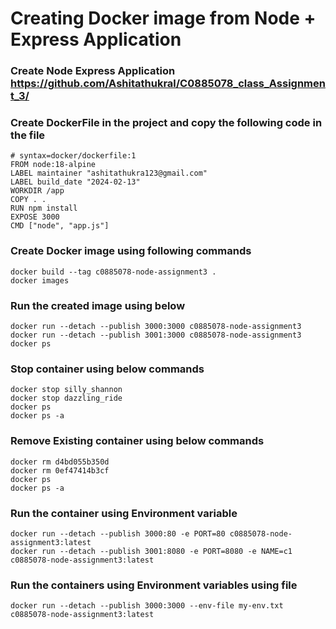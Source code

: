 # Creating Docker image from Node + Express Application

### Create Node Express Application https://github.com/Ashitathukral/C0885078_class_Assignment_3/
### Create DockerFile in the project and copy the following code in the file
```
# syntax=docker/dockerfile:1
FROM node:18-alpine
LABEL maintainer "ashitathukra123@gmail.com"
LABEL build_date "2024-02-13"
WORKDIR /app
COPY . .
RUN npm install
EXPOSE 3000
CMD ["node", "app.js"]
```
### Create Docker image using following commands
```                                                                                                     
docker build --tag c0885078-node-assignment3 .                                                                           
docker images
```
### Run the created image using below       
```
docker run --detach --publish 3000:3000 c0885078-node-assignment3                                                        
docker run --detach --publish 3001:3000 c0885078-node-assignment3                                                         
docker ps
```
### Stop container using below commands
```
docker stop silly_shannon                                                                                                
docker stop dazzling_ride                                                                                                
docker ps
docker ps -a
```
### Remove Existing container using below commands
```                                                                                                                
docker rm d4bd055b350d                                                                                                   
docker rm 0ef47414b3cf                                                                                                   
docker ps                                                                                                                
docker ps -a              
```
### Run the container using Environment variable
```                                                                        
docker run --detach --publish 3000:80 -e PORT=80 c0885078-node-assignment3:latest                                        
docker run --detach --publish 3001:8080 -e PORT=8080 -e NAME=c1 c0885078-node-assignment3:latest
```
### Run the containers using Environment variables using file
```
docker run --detach --publish 3000:3000 --env-file my-env.txt c0885078-node-assignment3:latest
```